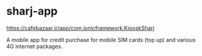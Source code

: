 # sharj-app
https://cafebazaar.ir/app/com.ionicframework.KiooskSharj

A mobile app for credit purchase for mobile SIM cards (top up) and various 4G internet packages.
